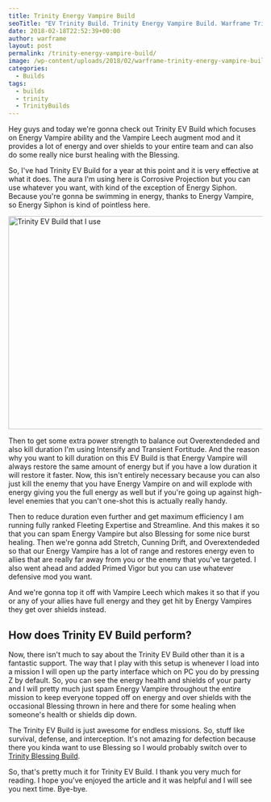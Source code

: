 ```yaml
---
title: Trinity Energy Vampire Build
seoTitle: "EV Trinity Build. Trinity Energy Vampire Build. Warframe Trinity Build."
date: 2018-02-18T22:52:39+00:00
author: warframe
layout: post
permalink: /trinity-energy-vampire-build/
image: /wp-content/uploads/2018/02/warframe-trinity-energy-vampire-build.jpg
categories:
  - Builds
tags:
  - builds
  - trinity
  - TrinityBuilds
---
```

Hey guys and today we're gonna check out Trinity EV Build which focuses on Energy Vampire ability and the Vampire Leech augment mod and it provides a lot of energy and over shields to your entire team and can also do some really nice burst healing with the Blessing.<!--more-->

So, I've had Trinity EV Build for a year at this point and it is very effective at what it does. The aura I'm using here is Corrosive Projection but you can use whatever you want, with kind of the exception of Energy Siphon. Because you're gonna be swimming in energy, thanks to Energy Vampire, so Energy Siphon is kind of pointless here.

<img src="https://warframeblog.com/wp-content/uploads/2018/02/trinity-ev-build-1024x576.png" title="Warframe Trinity Energy Vampire Build" alt="Trinity EV Build that I use" width="750" height="422" class="alignnone size-large wp-image-905" srcset="https://warframeblog.com/wp-content/uploads/2018/02/trinity-ev-build-1024x576.png 1024w, https://warframeblog.com/wp-content/uploads/2018/02/trinity-ev-build-300x169.png 300w, https://warframeblog.com/wp-content/uploads/2018/02/trinity-ev-build-768x432.png 768w" sizes="(max-width: 750px) 100vw, 750px" />

Then to get some extra power strength to balance out Overextendeded and also kill duration I'm using Intensify and Transient Fortitude. And the reason why you want to kill duration on this EV Build is that Energy Vampire will always restore the same amount of energy but if you have a low duration it will restore it faster. Now, this isn't entirely necessary because you can also just kill the enemy that you have Energy Vampire on and will explode with energy giving you the full energy as well but if you're going up against high-level enemies that you can't one-shot this is actually really handy.

Then to reduce duration even further and get maximum efficiency I am running fully ranked Fleeting Expertise and Streamline. And this makes it so that you can spam Energy Vampire but also Blessing for some nice burst healing. Then we're gonna add Stretch, Cunning Drift, and Overextendeded so that our Energy Vampire has a lot of range and restores energy even to allies that are really far away from you or the enemy that you've targeted. I also went ahead and added Primed Vigor but you can use whatever defensive mod you want.

And we're gonna top it off with Vampire Leech which makes it so that if you or any of your allies have full energy and they get hit by Energy Vampires they get over shields instead.

## How does Trinity EV Build perform?

Now, there isn't much to say about the Trinity EV Build other than it is a fantastic support. The way that I play with this setup is whenever I load into a mission I will open up the party interface which on PC you do by pressing Z by default. So, you can see the energy health and shields of your party and I will pretty much just spam Energy Vampire throughout the entire mission to keep everyone topped off on energy and over shields with the occasional Blessing thrown in here and there for some healing when someone's health or shields dip down.

The Trinity EV Build is just awesome for endless missions. So, stuff like survival, defense, and interception. It's not amazing for defection because there you kinda want to use Blessing so I would probably switch over to [Trinity Blessing Build](https://warframeblog.com/trinity-blessing-build/).

So, that's pretty much it for Trinity EV Build. I thank you very much for reading. I hope you've enjoyed the article and it was helpful and I will see you next time. Bye-bye.